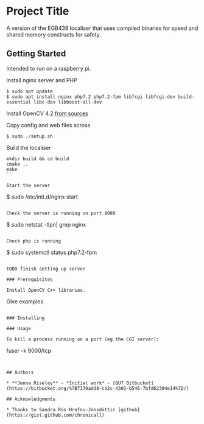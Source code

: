 # Project Title

A version of the EGB439 localiser that uses compiled binaries for speed and shared memory constructs for safety.

## Getting Started

Intended to run on a raspberry pi.

Install nginx server and PHP

``` 
$ sudo apt update
$ sudo apt install nginx php7.2 php7.2-fpm libfcgi libfcgi-dev build-essential libc-dev libboost-all-dev

```

Install OpenCV 4.2 [from sources](https://docs.opencv.org/master/d7/d9f/tutorial_linux_install.html)

Copy config and web files across

```
$ sudo ./setup.sh
```

Build the localiser

```
mkdir build && cd build
cmake ..
make
``

Start the server

```
$ sudo /etc/init.d/nginx start
```

Check the server is running on port 8080

```
$ sudo netstat -tlpn| grep nginx
``` 

Check php is running

```
$ sudo systemctl status php7.2-fpm
```

TODO finish setting up server

### Prerequisites

Install OpenCV C++ libraries.

```
Give examples
```

### Installing

### Usage

To kill a process running on a port (eg the CGI server):

```
fuser -k 9000/tcp
```


## Authors

* **Jenna Riseley** - *Initial work* - [QUT Bitbucket](https://bitbucket.org/%7B7370add8-cb2c-4301-b546-7bfd62304e14%7D/)

## Acknowledgments

* Thanks to Sandra Rós Hrefnu-Jónsdóttir [github](https://gist.github.com/chronicall)




